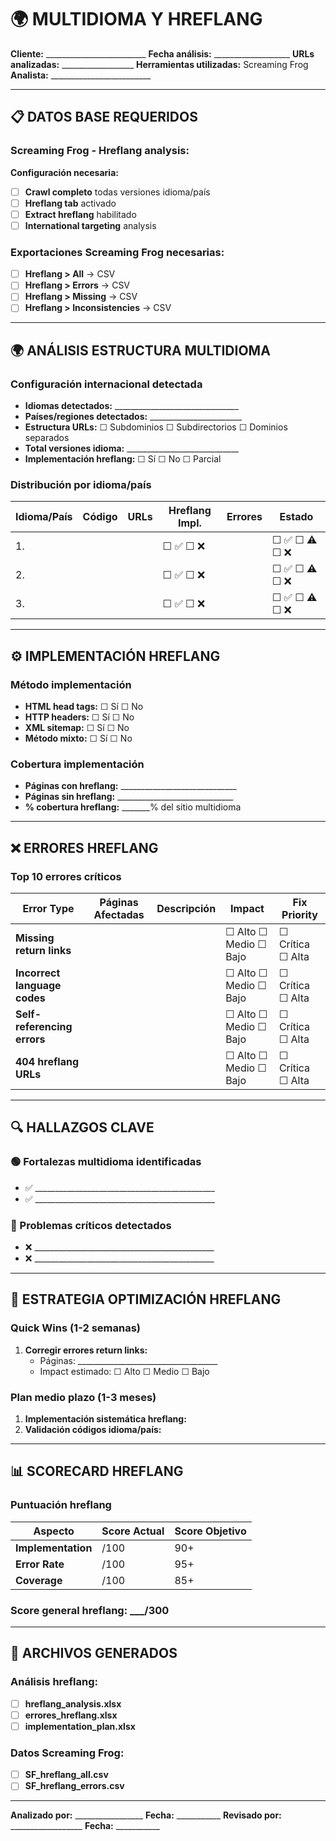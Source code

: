 # 🌍 MULTIDIOMA Y HREFLANG

**Cliente:** _________________________
**Fecha análisis:** ___________________
**URLs analizadas:** __________________
**Herramientas utilizadas:** Screaming Frog
**Analista:** _________________________

---

## 📋 DATOS BASE REQUERIDOS

### Screaming Frog - Hreflang analysis:
**Configuración necesaria:**
- [ ] **Crawl completo** todas versiones idioma/país
- [ ] **Hreflang tab** activado
- [ ] **Extract hreflang** habilitado
- [ ] **International targeting** analysis

### Exportaciones Screaming Frog necesarias:
- [ ] **Hreflang > All** → CSV
- [ ] **Hreflang > Errors** → CSV
- [ ] **Hreflang > Missing** → CSV
- [ ] **Hreflang > Inconsistencies** → CSV

---

## 🌍 ANÁLISIS ESTRUCTURA MULTIDIOMA

### Configuración internacional detectada
- **Idiomas detectados:** _______________________________
- **Países/regiones detectados:** _______________________
- **Estructura URLs:** ☐ Subdominios ☐ Subdirectorios ☐ Dominios separados
- **Total versiones idioma:** ____________________________
- **Implementación hreflang:** ☐ Sí ☐ No ☐ Parcial

### Distribución por idioma/país
| Idioma/País | Código | URLs | Hreflang Impl. | Errores | Estado |
|-------------|--------|------|---------------|---------|--------|
| 1. | | | ☐ ✅ ☐ ❌ | | ☐ ✅ ☐ ⚠️ ☐ ❌ |
| 2. | | | ☐ ✅ ☐ ❌ | | ☐ ✅ ☐ ⚠️ ☐ ❌ |
| 3. | | | ☐ ✅ ☐ ❌ | | ☐ ✅ ☐ ⚠️ ☐ ❌ |

---

## ⚙️ IMPLEMENTACIÓN HREFLANG

### Método implementación
- **HTML head tags:** ☐ Sí ☐ No
- **HTTP headers:** ☐ Sí ☐ No
- **XML sitemap:** ☐ Sí ☐ No
- **Método mixto:** ☐ Sí ☐ No

### Cobertura implementación
- **Páginas con hreflang:** _____________________________
- **Páginas sin hreflang:** _____________________________
- **% cobertura hreflang:** _______% del sitio multidioma

---

## ❌ ERRORES HREFLANG

### Top 10 errores críticos
| Error Type | Páginas Afectadas | Descripción | Impact | Fix Priority |
|------------|------------------|--------------|--------|-------------|
| **Missing return links** | | | ☐ Alto ☐ Medio ☐ Bajo | ☐ Crítica ☐ Alta |
| **Incorrect language codes** | | | ☐ Alto ☐ Medio ☐ Bajo | ☐ Crítica ☐ Alta |
| **Self-referencing errors** | | | ☐ Alto ☐ Medio ☐ Bajo | ☐ Crítica ☐ Alta |
| **404 hreflang URLs** | | | ☐ Alto ☐ Medio ☐ Bajo | ☐ Crítica ☐ Alta |

---

## 🔍 HALLAZGOS CLAVE

### 🟢 Fortalezas multidioma identificadas
- ✅ _____________________________________________
- ✅ _____________________________________________

### 🔴 Problemas críticos detectados
- ❌ _____________________________________________
- ❌ _____________________________________________

---

## 🚀 ESTRATEGIA OPTIMIZACIÓN HREFLANG

### Quick Wins (1-2 semanas)
1. **Corregir errores return links:**
   - Páginas: ___________________________________
   - Impact estimado: ☐ Alto ☐ Medio ☐ Bajo

### Plan medio plazo (1-3 meses)
1. **Implementación sistemática hreflang:**
2. **Validación códigos idioma/país:**

---

## 📊 SCORECARD HREFLANG

### Puntuación hreflang
| Aspecto | Score Actual | Score Objetivo |
|---------|-------------|----------------|
| **Implementation** | /100 | 90+ |
| **Error Rate** | /100 | 95+ |
| **Coverage** | /100 | 85+ |

### Score general hreflang: ___/300

---

## 📁 ARCHIVOS GENERADOS

### Análisis hreflang:
- [ ] **hreflang_analysis.xlsx**
- [ ] **errores_hreflang.xlsx**
- [ ] **implementation_plan.xlsx**

### Datos Screaming Frog:
- [ ] **SF_hreflang_all.csv**
- [ ] **SF_hreflang_errors.csv**

---

**Analizado por:** _________________ **Fecha:** ___________
**Revisado por:** __________________ **Fecha:** ___________